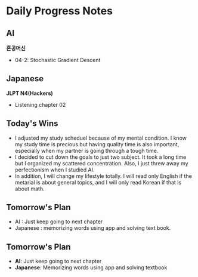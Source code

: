 # Daily Progress Notes

## AI
**혼공머신**
- 04-2: Stochastic Gradient Descent 

## Japanese
**JLPT N4(Hackers)**
- Listening chapter 02

## Today's Wins
- I adjusted my study scheduel because of my mental condition. I know my study time is precious but having quality time is also important, especially when my partner is going through a tough time.
- I decided to cut down the goals to just two subject. It took a long time but I organized my scattered concentration. Also, I just threw away my perfectionism when I studied AI. 
- In addition, I will change my lifestyle totally. I will read only English if the metarial is about general topics, and I will only read Korean if that is about math. 
## Tomorrow's Plan
- AI : Just keep going to next chapter
- Japanese : memorizing words using app and solving text book.

## Tomorrow's Plan
- **AI**: Just keep going to next chapter
- **Japanese**: Memorizing words using app and solving textbook